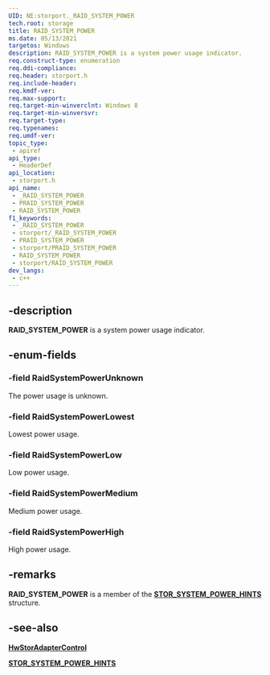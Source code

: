 ```yaml
---
UID: NE:storport._RAID_SYSTEM_POWER
tech.root: storage
title: RAID_SYSTEM_POWER
ms.date: 05/13/2021
targetos: Windows
description: RAID_SYSTEM_POWER is a system power usage indicator.
req.construct-type: enumeration
req.ddi-compliance: 
req.header: storport.h
req.include-header: 
req.kmdf-ver: 
req.max-support: 
req.target-min-winverclnt: Windows 8
req.target-min-winversvr: 
req.target-type: 
req.typenames: 
req.umdf-ver: 
topic_type:
 - apiref
api_type:
 - HeaderDef
api_location:
 - storport.h
api_name:
 - _RAID_SYSTEM_POWER
 - PRAID_SYSTEM_POWER
 - RAID_SYSTEM_POWER
f1_keywords:
 - _RAID_SYSTEM_POWER
 - storport/_RAID_SYSTEM_POWER
 - PRAID_SYSTEM_POWER
 - storport/PRAID_SYSTEM_POWER
 - RAID_SYSTEM_POWER
 - storport/RAID_SYSTEM_POWER
dev_langs:
 - c++
---
```


## -description

**RAID_SYSTEM_POWER** is a system power usage indicator.

## -enum-fields

### -field RaidSystemPowerUnknown

The power usage is unknown.

### -field RaidSystemPowerLowest

Lowest power usage.

### -field RaidSystemPowerLow

Low power usage.

### -field RaidSystemPowerMedium

Medium power usage.

### -field RaidSystemPowerHigh

High power usage.

## -remarks

**RAID_SYSTEM_POWER** is a member of the [**STOR_SYSTEM_POWER_HINTS**](ns-storport-stor_system_power_hints.md) structure.

## -see-also

[**HwStorAdapterControl**](nc-storport-hw_adapter_control.md)

[**STOR_SYSTEM_POWER_HINTS**](ns-storport-stor_system_power_hints.md)
